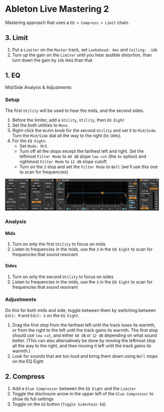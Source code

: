 # Ableton Live Mastering 2

Mastering approach that uses a `EQ > Compress > Limit` chain.

## 3. Limit

1. Put a `Limiter` on the `Master` track, set `Lookahead: 6ms` and `Ceiling: -1db`
2. Turn up the gain on the `Limiter` until you hear audible distortion, than turn down the gain by `1db` less than that

## 1. EQ

Mid/Side Analysis & Adjustments

### Setup

The first `Utility` will be used to hear the mids, and the second sides.

1. Before the limiter, add a `Utility`, `Utility`, then `EQ Eight`
2. Set the both utilities to `Mono`.
3. Right-click the `Width` knob for the second `Utility` and set it to `Mid/Side`. Turn the `Mid/Side` dial all the way to the right (to `100S`).
3. For the `EQ Eight`:
    - Set `Mode: M/S`
    - Turn off all the stops except the farthest left and right. Set the leftmost `Filter Mode` to `48 dB` slope `low cut` (the `4x` option) and rightmost `Filter Mode` to `12 dB` slope cutoff.
    - Turn on the `3` stop and set the `Filter Mode` to `Bell` (we'll use this one to scan for frequencies)

![Utilities](assets/ableton-live-utilities.png)

### Analysis

#### Mids

1. Turn on only the first `Utility` to focus on mids
2. Listen to frequencies in the mids, use the `3` in the `EQ Eight` to scan for frequencies that sound resonant

#### Sides

1. Turn on only the second `Utility` to focus on sides
2. Listen to frequencies in the mids, use the `3` in the `EQ Eight` to scan for frequencies that sound resonant

### Adjustments

Do this for both mids and side, toggle between them by switching between `Edit: M` and `Edit: S` on the `EQ Eight`.

1. Drag the first stop from the farthest left until the track loses its warmth, or from the right to the left until the track gains its warmth. The first stop should use `low cut`, and either `48 dB` or `12 dB` depending on what sound better. (This can also alternatively be done by moving the leftmost stop all the way to the right, and then moving it left until the track *gains* its warmth.)
2. Look for sounds that are too loud and bring them down using `Bell` stops on the EQ Eight

## 2. Compress

1. Add a `Glue Compressor` between the `EQ Eight` and the `Limiter`
2. Toggle the disclosure arrow in the upper left of the `Glue Compressor` to show its full settings
3. Toggle on the `EQ` button (`Toggle Sidechain EQ`)

